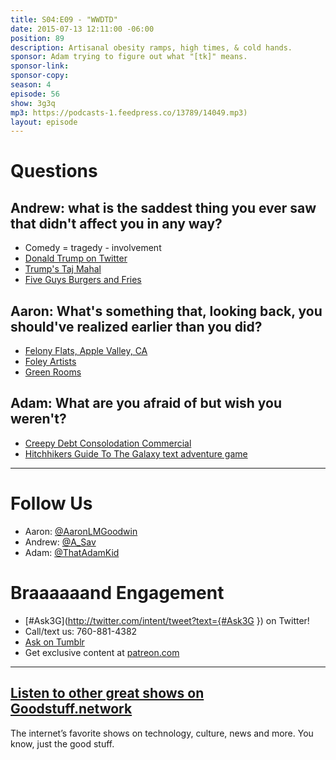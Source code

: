 ```yaml
---
title: S04:E09 - "WWDTD"
date: 2015-07-13 12:11:00 -06:00
position: 89
description: Artisanal obesity ramps, high times, & cold hands.
sponsor: Adam trying to figure out what "[tk]" means.
sponsor-link: 
sponsor-copy: 
season: 4
episode: 56
show: 3g3q
mp3: https://podcasts-1.feedpress.co/13789/14049.mp3)
layout: episode
---
```


# Questions

## Andrew: what is the saddest thing you ever saw that didn't affect you in any way?
- Comedy = tragedy - involvement
- [Donald Trump on Twitter](https://twitter.com/realdonaldtrump)
- [Trump's Taj Mahal](http://www.trumptaj.com/)
- [Five Guys Burgers and Fries](http://www.fiveguys.com/)

## Aaron: What's something that, looking back, you should've realized earlier than you did?
- [Felony Flats, Apple Valley, CA](http://www.city-data.com/forum/san-bernardino-riverside-counties/711755-apple-valley-ca-felony-flats-location.html)
- [Foley Artists](https://en.wikipedia.org/wiki/Foley_%28filmmaking%29)
- [Green Rooms](http://www.housebeautiful.com/room-decorating/colors/g1175/green-room-decorating-ideas/)

## Adam: What are you afraid of but wish you weren't?
- [Creepy Debt Consolodation Commercial](https://www.youtube.com/watch?v=LG-Z-kYSC4s)
- [Hitchhikers Guide To The Galaxy text adventure game](http://www.douglasadams.com/creations/infocomjava.html)

***

# Follow Us
* Aaron: [@AaronLMGoodwin](http://twitter.com/aaronlmgoodwin)
* Andrew: [@A_Sav](http://twitter.com/a_sav)
* Adam: [@ThatAdamKid](http://twitter.com/thatadamkid)

# Braaaaaand Engagement
* [#Ask3G](http://twitter.com/intent/tweet?text={#Ask3G }) on Twitter!
* Call/text us: 760-881-4382
* [Ask on Tumblr](http://3g3q.co/ask)
* Get exclusive content at [patreon.com](http://www.patreon.com/3g3q)

***

## [Listen to other great shows on Goodstuff.network](http://goodstuff.network/)
The internet’s favorite shows on technology, culture, news and more. You know, just the good stuff.
